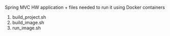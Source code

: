 Spring MVC HW application + files needed to run it using Docker containers

1. build_project.sh
2. build_image.sh
3. run_image.sh
